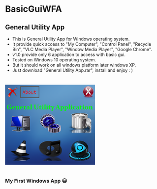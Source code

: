 # BasicGuiWFA

## General Utility App
* This is General Utility App for Windows operating system.
* It provide quick access to "My Computer", "Control Panel", "Recycle Bin", "VLC Media Player", "Window Media Player", "Google Chrome".
* v1.0 provide only 6 application to access with basic gui.
* Tested on Windows 10 operating system.
* But it should work on all windows platform later windows XP.
* Just download "General Utility App.rar", install and enjoy : )

#
![ScreenShot](https://github.com/Deepak5j/BasicGuiWFA/blob/master/BUApp.PNG)
#
### My First Windows App 😀
